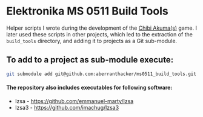 # Elektronika MS 0511 Build Tools
Helper scripts I wrote during the development of the [Chibi Akuma(s)](https://github.com/aberranthacker/chibiakumas) game.
I later used these scripts in other projects, which led to the extraction of the `build_tools` directory,
and adding it to projects as a Git sub-module.

## To add to a project as sub-module execute:
```sh
git submodule add git@github.com:aberranthacker/ms0511_build_tools.git build_tools/
```

#### The repository also includes executables for following software:
* lzsa - https://github.com/emmanuel-marty/lzsa
* lzsa3 - https://github.com/imachug/lzsa3

